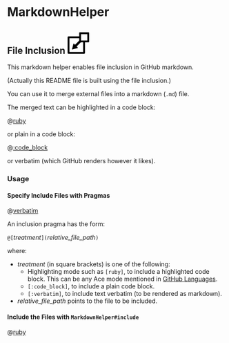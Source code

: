 # MarkdownHelper

## File Inclusion  <img src="/images/include.png" width="50">

This markdown helper enables file inclusion in GitHub markdown.

(Actually this README file is built using the file inclusion.)

You can use it to merge external files into a markdown (```.md```) file.

The merged text can be highlighted in a code block:

@[ruby](include.rb)

or plain in a code block:

@[:code_block](include.rb)

or verbatim (which GitHub renders however it likes).

### Usage

#### Specify Include Files with Pragmas

@[verbatim](include.md)

An inclusion pragma has the form:

```@[```*treatment*```](```*relative_file_path*```)```

where:

* *treatment* (in square brackets) is one of the following:
  * Highlighting mode such as ```[ruby]```, to include a highlighted code block.  This can be any Ace mode mentioned in [GitHub Languages](https://github.com/github/linguist/blob/master/lib/linguist/languages.yml).
  * ```[:code_block]```, to include a plain code block.
  * ```[:verbatim]```, to include text verbatim (to be rendered as markdown).
* *relative_file_path* points to the file to be included.

#### Include the Files with ```MarkdownHelper#include```

@[ruby](usage.rb)
